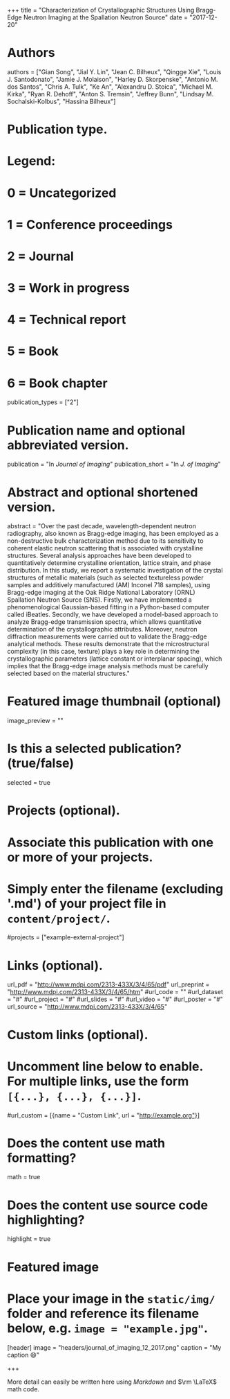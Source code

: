 +++
title = "Characterization of Crystallographic Structures Using Bragg-Edge Neutron Imaging at the Spallation Neutron Source"
date = "2017-12-20"

# Authors
authors = ["Gian Song", "Jial Y. Lin", "Jean C. Bilheux", "Qingge Xie", "Louis J. Santodonato", "Jamie J. Molaison",
"Harley D. Skorpenske", "Antonio M. dos Santos", "Chris A. Tulk", "Ke An", "Alexandru D. Stoica", "Michael M. Kirka",
"Ryan R. Dehoff", "Anton S. Tremsin", "Jeffrey Bunn", "Lindsay M. Sochalski-Kolbus", "Hassina Bilheux"]

# Publication type.
# Legend:
# 0 = Uncategorized
# 1 = Conference proceedings
# 2 = Journal
# 3 = Work in progress
# 4 = Technical report
# 5 = Book
# 6 = Book chapter
publication_types = ["2"]

# Publication name and optional abbreviated version.
publication = "In *Journal of Imaging*"
publication_short = "In *J. of Imaging*"

# Abstract and optional shortened version.
abstract = "Over the past decade, wavelength-dependent neutron radiography, also known as Bragg-edge imaging, has been employed as a non-destructive bulk characterization method due to its sensitivity to coherent elastic neutron scattering that is associated with crystalline structures. Several analysis approaches have been developed to quantitatively determine crystalline orientation, lattice strain, and phase distribution. In this study, we report a systematic investigation of the crystal structures of metallic materials (such as selected textureless powder samples and additively manufactured (AM) Inconel 718 samples), using Bragg-edge imaging at the Oak Ridge National Laboratory (ORNL) Spallation Neutron Source (SNS). Firstly, we have implemented a phenomenological Gaussian-based fitting in a Python-based computer called iBeatles. Secondly, we have developed a model-based approach to analyze Bragg-edge transmission spectra, which allows quantitative determination of the crystallographic attributes. Moreover, neutron diffraction measurements were carried out to validate the Bragg-edge analytical methods. These results demonstrate that the microstructural complexity (in this case, texture) plays a key role in determining the crystallographic parameters (lattice constant or interplanar spacing), which implies that the Bragg-edge image analysis methods must be carefully selected based on the material structures."

# Featured image thumbnail (optional)
image_preview = ""

# Is this a selected publication? (true/false)
selected = true

# Projects (optional).
#   Associate this publication with one or more of your projects.
#   Simply enter the filename (excluding '.md') of your project file in `content/project/`.
#projects = ["example-external-project"]

# Links (optional).
url_pdf = "http://www.mdpi.com/2313-433X/3/4/65/pdf"
url_preprint = "http://www.mdpi.com/2313-433X/3/4/65/htm"
#url_code = ""
#url_dataset = "#"
#url_project = "#"
#url_slides = "#"
#url_video = "#"
#url_poster = "#"
url_source = "http://www.mdpi.com/2313-433X/3/4/65"

# Custom links (optional).
#   Uncomment line below to enable. For multiple links, use the form `[{...}, {...}, {...}]`.
#url_custom = [{name = "Custom Link", url = "http://example.org"}]

# Does the content use math formatting?
math = true

# Does the content use source code highlighting?
highlight = true

# Featured image
# Place your image in the `static/img/` folder and reference its filename below, e.g. `image = "example.jpg"`.
[header]
image = "headers/journal_of_imaging_12_2017.png"
caption = "My caption :smile:"

+++

More detail can easily be written here using *Markdown* and $\rm \LaTeX$ math code.
